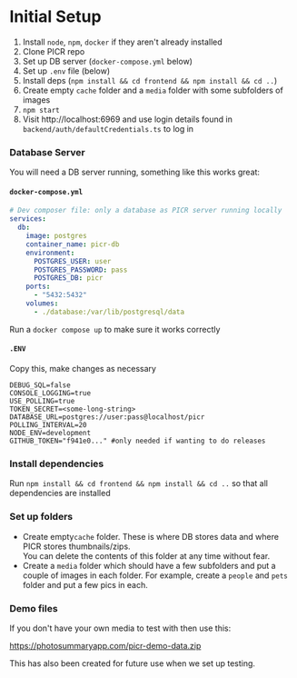 
# Initial Setup

1. Install `node`, `npm`, `docker` if they aren't already installed
2. Clone PICR repo
3. Set up DB server (`docker-compose.yml` below)
4. Set up `.env` file (below)
5. Install deps (`npm install && cd frontend && npm install && cd ..`)
6. Create empty `cache` folder and a `media` folder with some subfolders of images
7. `npm start`
8. Visit http://localhost:6969 and use login details found in `backend/auth/defaultCredentials.ts` to log in

### Database Server
You will need a DB server running, something like this works great:

#### `docker-compose.yml`
```yaml
# Dev composer file: only a database as PICR server running locally
services:
  db:
    image: postgres
    container_name: picr-db
    environment:
      POSTGRES_USER: user
      POSTGRES_PASSWORD: pass
      POSTGRES_DB: picr
    ports:
      - "5432:5432"
    volumes:
      - ./database:/var/lib/postgresql/data
```
Run a `docker compose up` to make sure it works correctly

#### `.ENV`
Copy this, make changes as necessary
```dotenv
DEBUG_SQL=false
CONSOLE_LOGGING=true
USE_POLLING=true
TOKEN_SECRET=<some-long-string>
DATABASE_URL=postgres://user:pass@localhost/picr
POLLING_INTERVAL=20
NODE_ENV=development
GITHUB_TOKEN="f941e0..." #only needed if wanting to do releases
```

### Install dependencies
Run `npm install && cd frontend && npm install && cd ..` so that all dependencies are installed

### Set up folders
- Create empty`cache` folder. These is where DB stores data and where PICR stores thumbnails/zips.  
  You can delete the contents of this folder at any time without fear.
- Create a `media` folder which should have a few subfolders and put a couple of images in each folder.
  For example, create a `people` and `pets` folder and put a few pics in each.

### Demo files
If you don't have your own media to test with then use this:

https://photosummaryapp.com/picr-demo-data.zip

This has also been created for future use when we set up testing.